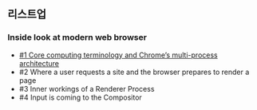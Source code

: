 ## 리스트업

### Inside look at modern web browser

- [#1 Core computing terminology and Chrome’s multi-process architecture](https://github.com/taeyoungs/Goals/tree/main/broswer/%231_Core_computing_terminology_and_Chrome%E2%80%99s_multi-process_architecture)
- #2 Where a user requests a site and the browser prepares to render a page
- #3 Inner workings of a Renderer Process
- #4 Input is coming to the Compositor
